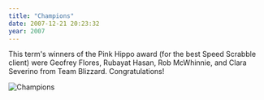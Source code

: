 ```yaml
---
title: "Champions"
date: 2007-12-21 20:23:32
year: 2007
---
```

This term's winners of the Pink Hippo award (for the best Speed Scrabble client) were Geofrey Flores, Rubayat Hasan, Rob McWhinnie, and Clara Severino from Team Blizzard.  Congratulations!

<img alt="Champions" src="{{'/files/2007/12/IMG_1689.jpg' | relative_url}}" class="centered">
